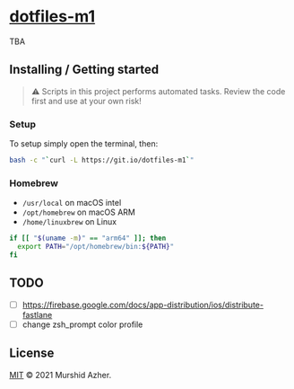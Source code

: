 # [dotfiles-m1](https://github.com/murshidazher/dotfiles-m1)

TBA

## Installing / Getting started

> ⚠️ Scripts in this project performs automated tasks. Review the code first and use at your own risk!

### Setup

To setup simply open the terminal, then:

```sh
bash -c "`curl -L https://git.io/dotfiles-m1`"
```

### Homebrew

- `/usr/local` on macOS intel
- `/opt/homebrew` on macOS ARM
- `/home/linuxbrew` on Linux

```sh
if [[ "$(uname -m)" == "arm64" ]]; then
  export PATH="/opt/homebrew/bin:${PATH}"
fi
```

## TODO

- [ ] https://firebase.google.com/docs/app-distribution/ios/distribute-fastlane
- [ ] change zsh_prompt color profile

## License

[MIT](https://github.com/murshidazher/dotfiles-m1/blob/main/LICENSE) &copy; 2021 Murshid Azher.
